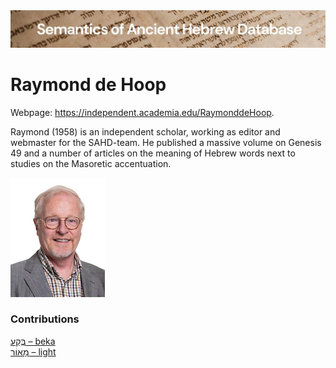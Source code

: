 <html><body><img id="banner" src="../../images/banners/banner.png" alt="banner" /></body></html>

# **Raymond de Hoop**

Webpage: <a href="https://independent.academia.edu/RaymonddeHoop/">https://independent.academia.edu/RaymonddeHoop</a>.


Raymond (1958) is an independent scholar, working as editor and webmaster for the SAHD-team. He published a massive volume on Genesis 49 and a number of articles on the meaning of Hebrew words next to studies on the Masoretic accentuation.

![raymond de hoop](../images/photos/raymond_de_hoop.jpg "Raymond de Hoop")


### Contributions
[בֶּקַע – beka](../words/beka.md)<br>[מָאוֹר – light](../words/light.md)<br>